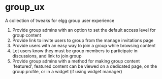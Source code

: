 group_ux
========

A collection of tweaks for elgg group user experience

1. Provide group admins with an option to set the default access level for group content
2. Provide link to invite users to group from the manage invitations page
3. Provide users with an easy way to join a group while browsing content
4. Let users know they must be group members to participate in discussions, and link to join group
5. Provide group admins with a method for making group content 'featured', featured content
   can be viewed on a dedicated page, on the group profile, or in a widget (if using widget manager)